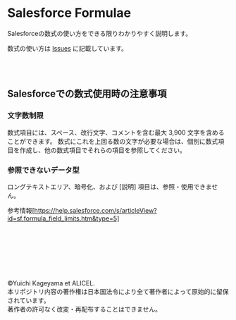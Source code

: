 # Salesforce Formulae
Salesforceの数式の使い方をできる限りわかりやすく説明します。

数式の使い方は [Issues](https://github.com/ykua/Salesforce_Formulae/issues) に記載しています。

<br>
<br>

## Salesforceでの数式使用時の注意事項
### 文字数制限
数式項目には、スペース、改行文字、コメントを含む最大 3,900 文字を含めることができます。
数式にこれを上回る数の文字が必要な場合は、個別に数式項目を作成し、他の数式項目でそれらの項目を参照してください。

### 参照できないデータ型
ロングテキストエリア、暗号化、および [説明] 項目は、参照・使用できません。

参考情報[https://help.salesforce.com/s/articleView?id=sf.formula_field_limits.htm&type=5]

<br>
<br>

<br><br><br><br>
©Yuichi Kageyama et ALICEL. <br>
本リポジトリ内容の著作権は日本国法令により全て著作者によって原始的に留保されています。<br>
著作者の許可なく改変・再配布することはできません。<br>
